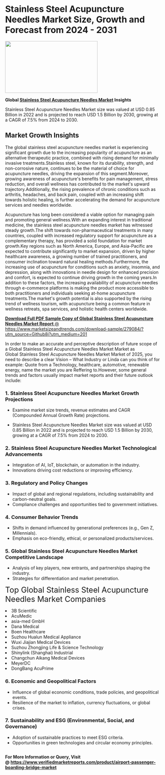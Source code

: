 <H1>Stainless Steel Acupuncture Needles Market Size, Growth and Forecast from 2024 - 2031</H1><img class="aligncenter size-medium wp-image-584254" src="https://thirdeyenews.in/wp-content/uploads/2024/09/Global-Market-Research-300x168.jpeg" alt="" width="300" height="168" /><p><strong>Global&nbsp;<a href="https://www.marketsizeandtrends.com/download-sample/279084/?utm_source=Github8j?utm_medium=201">Stainless Steel Acupuncture Needles Market</a> Insights</strong></p><p>Stainless Steel Acupuncture Needles Market size was valued at USD 0.85 Billion in 2022 and is projected to reach USD 1.5 Billion by 2030, growing at a CAGR of 7.5% from 2024 to 2030.</p><p><h2>Market Growth Insights</h2> <p>The global stainless steel acupuncture needles market is experiencing significant growth due to the increasing popularity of acupuncture as an alternative therapeutic practice, combined with rising demand for minimally invasive treatments.Stainless steel, known for its durability, strength, and non-corrosive nature, continues to be the material of choice for acupuncture needles, driving the expansion of this segment.Moreover, growing awareness of acupuncture's benefits for pain management, stress reduction, and overall wellness has contributed to the market's upward trajectory.Additionally, the rising prevalence of chronic conditions such as arthritis, headaches, and back pain, coupled with an increasing shift towards holistic healing, is further accelerating the demand for acupuncture services and needles worldwide.</p> <p><a href="#"></a></p> <p>Acupuncture has long been considered a viable option for managing pain and promoting general wellness.With an expanding interest in traditional medicine, the stainless steel acupuncture needles market has witnessed steady growth.The shift towards non-pharmaceutical treatments in many countries, coupled with increased regulatory support for acupuncture as a complementary therapy, has provided a solid foundation for market growth.Key regions such as North America, Europe, and Asia-Pacific are expected to contribute significantly to market expansion, driven by higher healthcare awareness, a growing number of trained practitioners, and consumer inclination toward natural healing methods.Furthermore, the increasing use of acupuncture for conditions such as anxiety, insomnia, and depression, along with innovations in needle design for enhanced precision and comfort, is expected to continue driving growth in the coming years.In addition to these factors, the increasing availability of acupuncture needles through e-commerce platforms is making the product more accessible to both practitioners and individuals seeking at-home acupuncture treatments.The market's growth potential is also supported by the rising trend of wellness tourism, with acupuncture being a common feature in wellness retreats, spa services, and holistic health centers worldwide.</p> <p><a href="#"></p><p><span class=""><strong>Download Full PDF Sample Copy of Global Stainless Steel Acupuncture Needles Market Report</strong> @ <a href="https://www.marketsizeandtrends.com/download-sample/279084/?utm_source=Github8j?utm_medium=201" target="_blank">https://www.marketsizeandtrends.com/download-sample/279084/?utm_source=Github8j?utm_medium=201</a></span></p><p>In order to make an accurate and perceptive description of future scope of a Global&nbsp;Stainless Steel Acupuncture Needles Market Market as Global&nbsp;Stainless Steel Acupuncture Needles Market Market of 2025, you need to describe a clear Vision &ndash; What Industry or Linda can you think of for example: Quote from a Technology, healthcare, automotive, renewable energy, name the market you are Reffering to.However, some general trends and factors usually impact market reports and their future outlook include:</p><h3>1.&nbsp;<strong>Stainless Steel Acupuncture Needles Market Growth Projections</strong></h3><ul><li>Examine market size trends, revenue estimates and CAGR (Compounded Annual Growth Rate) projections.</li><li><p>Stainless Steel Acupuncture Needles Market size was valued at USD 0.85 Billion in 2022 and is projected to reach USD 1.5 Billion by 2030, growing at a CAGR of 7.5% from 2024 to 2030.</p></li></ul><h3>2.&nbsp;<strong>Stainless Steel Acupuncture Needles Market Technological Advancements</strong></h3><ul><li>Integration of AI, IoT, blockchain, or automation in the industry.</li><li>Innovations driving cost reductions or improving efficiency.</li></ul><h3>3.&nbsp;<strong>Regulatory and Policy Changes</strong></h3><ul><li>Impact of global and regional regulations, including sustainability and carbon-neutral goals.</li><li>Compliance challenges and opportunities tied to government initiatives.</li></ul><h3>4.&nbsp;<strong>Consumer Behavior Trends</strong></h3><ul><li>Shifts in demand influenced by generational preferences (e.g., Gen Z, Millennials).</li><li>Emphasis on eco-friendly, ethical, or personalized products/services.</li></ul><h3>5.&nbsp;<strong>Global Stainless Steel Acupuncture Needles Market Competitive Landscape</strong></h3><ul><li>Analysis of key players, new entrants, and partnerships shaping the industry.</li><li>Strategies for differentiation and market penetration.</li></ul><p data-pm-slice="1 1 []"><span style="color: inherit; font-family: inherit; font-size: 25px;">Top Global Stainless Steel Acupuncture Needles Market Companies</span></p><div class="" data-test-id=""><p><li>3B Scientific</li><li> AcuMedic</li><li> asia-med GmbH</li><li> Dana Medical</li><li> Boen Healthcare</li><li> Suzhou Hualun Medical Appliance</li><li> Wuxi Jiajian Medical Devices</li><li> Suzhou Zhongjing Life & Science Technology</li><li> Shinylink (Shanghai) Industrial</li><li> Changchun Aikang Medical Devices</li><li> MeyerDC</li><li> DongBang AcuPrime</li></p></div><h3>6.&nbsp;<strong>Economic and Geopolitical Factors</strong></h3><ul><li>Influence of global economic conditions, trade policies, and geopolitical events.</li><li>Resilience of the market to inflation, currency fluctuations, or global crises.</li></ul><h3>7.&nbsp;<strong>Sustainability and ESG (Environmental, Social, and Governance)</strong></h3><ul><li>Adoption of sustainable practices to meet ESG criteria.</li><li>Opportunities in green technologies and circular economy principles.</li></ul><h2><strong style="font-size: 14px;">For More Information or Query, Visit @&nbsp;</strong><a style="background-color: #ffffff; font-size: 14px;" href="https://www.marketsizeandtrends.com/report/stainless-steel-acupuncture-needles-market/" target="_blank">https://www.verifiedmarketreports.com/product/airport-passenger-boarding-bridge-market</a></h2>